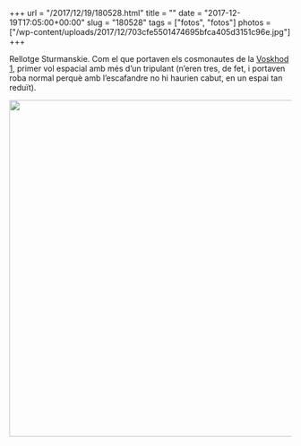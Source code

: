 +++
url = "/2017/12/19/180528.html"
title = ""
date = "2017-12-19T17:05:00+00:00"
slug = "180528"
tags = ["fotos", "fotos"]
photos = ["/wp-content/uploads/2017/12/703cfe5501474695bfca405d3151c96e.jpg"]
+++

Rellotge Sturmanskie. Com el que portaven els cosmonautes de la [Voskhod 1](https://en.wikipedia.org/wiki/Voskhod_1), primer vol espacial amb més d’un tripulant (n’eren tres, de fet, i portaven roba normal perquè amb l’escafandre no hi haurien cabut, en un espai tan reduït).

<img src="/wp-content/uploads/2017/12/703cfe5501474695bfca405d3151c96e.jpg" width="600" height="600" />

